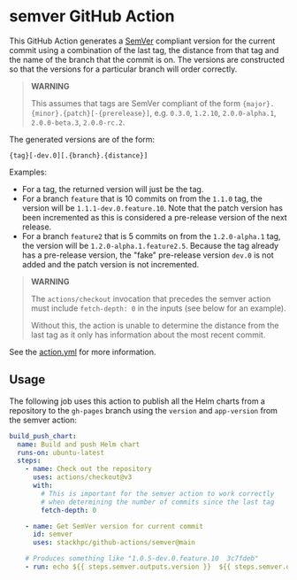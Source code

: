 # semver GitHub Action

This GitHub Action generates a [SemVer](https://semver.org/) compliant version for the current
commit using a combination of the last tag, the distance from that tag and the name of the
branch that the commit is on. The versions are constructed so that the versions for a particular
branch will order correctly.

> **WARNING**
>
> This assumes that tags are SemVer compliant of the form `{major}.{minor}.{patch}[-{prerelease}]`,
> e.g. `0.3.0`, `1.2.10`, `2.0.0-alpha.1`, `2.0.0-beta.3`, `2.0.0-rc.2`.

The generated versions are of the form:

```
{tag}[-dev.0][.{branch}.{distance}]
```

Examples:

  * For a tag, the returned version will just be the tag.
  * For a branch `feature` that is 10 commits on from the `1.1.0` tag, the version will
    be `1.1.1-dev.0.feature.10`. Note that the patch version has been incremented as
    this is considered a pre-release version of the next release.
  * For a branch `feature2` that is 5 commits on from the `1.2.0-alpha.1` tag, the version
    will be `1.2.0-alpha.1.feature2.5`. Because the tag already has a pre-release version,
    the "fake" pre-release version `dev.0` is not added and the patch version is not
    incremented.

> **WARNING**
>
> The `actions/checkout` invocation that precedes the semver action must include
> `fetch-depth: 0` in the inputs (see below for an example).
>
> Without this, the action is unable to determine the distance from the last tag
> as it only has information about the most recent commit.

See the [action.yml](./action.yml) for more information.

## Usage

The following job uses this action to publish all the Helm charts from a repository
to the `gh-pages` branch using the `version` and `app-version` from the semver action:

```yaml
build_push_chart:
  name: Build and push Helm chart
  runs-on: ubuntu-latest
  steps:
    - name: Check out the repository
      uses: actions/checkout@v3
      with:
        # This is important for the semver action to work correctly
        # when determining the number of commits since the last tag
        fetch-depth: 0

    - name: Get SemVer version for current commit
      id: semver
      uses: stackhpc/github-actions/semver@main

    # Produces something like "1.0.5-dev.0.feature.10  3c7fdeb"
    - run: echo ${{ steps.semver.outputs.version }}  ${{ steps.semver.outputs.short-sha }}
```
